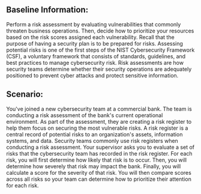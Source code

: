 Baseline Information:
---------------------------
Perform a risk assessment by evaluating vulnerabilities that commonly threaten business operations. Then, decide how to prioritize your resources based on the risk scores assigned each vulnerability.
Recall that the purpose of having a security plan is to be prepared for risks. 
Assessing potential risks is one of the first steps of the NIST Cybersecurity Framework (CSF), a voluntary framework that consists of standards, guidelines, and best practices to manage cybersecurity risk. 
Risk assessments are how security teams determine whether their security operations are adequately positioned to prevent cyber attacks and protect sensitive information.

Scenario:
---------------------------
You've joined a new cybersecurity team at a commercial bank. The team is conducting a risk assessment of the bank's current operational environment. 
As part of the assessment, they are creating a risk register to help them focus on securing the most vulnerable risks.
A risk register is a central record of potential risks to an organization's assets, information systems, and data. Security teams commonly use risk registers when conducting a risk assessment.
Your supervisor asks you to evaluate a set of risks that the cybersecurity team has recorded in the risk register. For each risk, you will first determine how likely that risk is to occur. 
Then, you will determine how severely that risk may impact the bank. 
Finally, you will calculate a score for the severity of that risk. You will then compare scores across all risks so your team can determine how to prioritize their attention for each risk.
